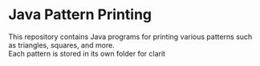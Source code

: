 # Java Pattern Printing

This repository contains Java programs for printing various patterns such as triangles, squares, and more.  
Each pattern is stored in its own folder for clarit



